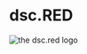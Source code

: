 # dsc.RED
![the dsc.red logo](https://raw.githubusercontent.com/13-05/discord.RED/main/images/dsc.RED.png)
